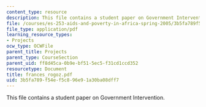 ```yaml
---
content_type: resource
description: This file contains a student paper on Government Intervention.
file: /courses/es-253-aids-and-poverty-in-africa-spring-2005/3b5fa789f54ef5c896e91a30ba08dff7_frances_rogoz.pdf
file_type: application/pdf
learning_resource_types:
- Projects
ocw_type: OCWFile
parent_title: Projects
parent_type: CourseSection
parent_uid: ff8d45ca-0b9e-bf51-5ec5-f31cd1ccd352
resourcetype: Document
title: frances_rogoz.pdf
uid: 3b5fa789-f54e-f5c8-96e9-1a30ba08dff7
---
```

This file contains a student paper on Government Intervention.